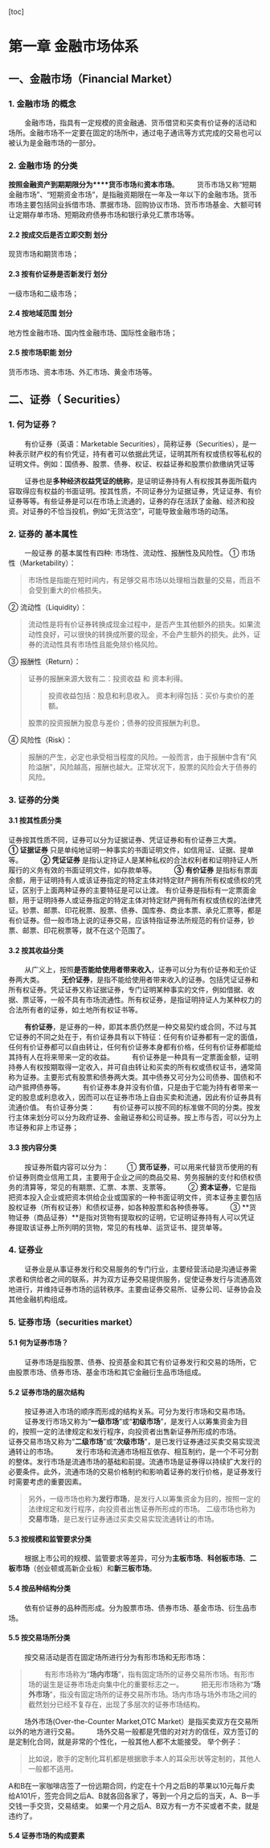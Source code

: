 [toc]



# 第一章 金融市场体系
## 一、金融市场（Financial Market）
### 1. 金融市场 的概念
&emsp;&emsp; 金融市场，指具有一定规模的资金融通、货币借贷和买卖有价证券的活动和场所。金融市场不一定要在固定的场所中，通过电子通讯等方式完成的交易也可以被认为是金融市场的一部分。
### 2. 金融市场 的分类
**按照金融资产到期期限分为****货币市场**和**资本市场**。
&emsp;&emsp; 货币市场又称“短期金融市场”、“短期资金市场”，是指融资期限在一年及一年以下的金融市场。货币市场主要包括同业拆借市场、票据市场、回购协议市场、货币市场基金、大额可转让定期存单市场、短期政府债券市场和银行承兑汇票市场等。

#### 2.2 按成交后是否立即交割 划分
现货市场和期货市场；
#### 2.3 按有价证券是否新发行 划分
一级市场和二级市场；
#### 2.4 按地域范围 划分
地方性金融市场、国内性金融市场、国际性金融市场；
#### 2.5 按市场职能 划分
货币市场、资本市场、外汇市场、黄金市场等。

## 二、证券（ Securities）
### 1. 何为证券？
&emsp;&emsp; 有价证券（英语：Marketable Securities），简称证券（Securities），是一种表示财产权的有价凭证，持有者可以依据此凭证，证明其所有权或债权等私权的证明文件。例如：国债券、股票、债券、权证、权益证券和股票价款缴纳凭证等

&emsp;&emsp; 证券也是**多种经济权益凭证的统称**，是证明证券持有人有权按其券面所载内容取得应有权益的书面证明。按其性质，不同证券分为证据证券，凭证证券、有价证券等等。有些证券是可以在市场上流通的，证券的存在活跃了金融、经济和投资。对证券的不恰当投机，例如“无货沽空”，可能导致金融市场的动荡。
### 2. 证券的 基本属性
&emsp;&emsp; 一般证券 的基本属性有四种: 市场性、流动性、报酬性及风险性。
① 市场性（Marketability）：
> 市场性是指能在短时间内，有足够交易市场以处理相当数量的交易，而且不会受到重大的价格损失。
> 
② 流动性（Liquidity）：
> 流动性是将有价证券转换成现金过程中，是否产生其他额外的损失。如果流动性良好，可以很快的转换成所要的现金，不会产生额外的损失。此外，证券的流动性具有市场性且能免除价格风险。
> 
③ 报酬性（Return）：
> 证券的报酬来源大致有二：投资收益 和 资本利得。
> > 投资收益包括：股息和利息收入。
> > 资本利得包括：买价与卖价的差额。
> 
> 股票的投资报酬为股息与差价；债券的投资报酬为利息。
> 
④ 风险性（Risk）：
> 报酬的产生，必定也承受相当程度的风险。一般而言，由于报酬中含有“风险溢酬”，风险越高，报酬也越大。正常状况下，股票的风险会大于债券的风险。
> 
### 3. 证券的分类
#### 3.1 按其性质分类
证券按其性质不同，证券可以分为证据证券、凭证证券和有价证券三大类。
&emsp;&emsp; **① 证据证券** 只是单纯地证明一种事实的书面证明文件，如信用证、证据、提单等。
&emsp;&emsp; **② 凭证证券** 是指认定持证人是某种私权的合法权利者和证明持证人所履行的义务有效的书面证明文件，如存款单等。
&emsp;&emsp; **③ 有价证券** 是指标有票面余额，用于证明持有人或该证券指定的特定主体对特定财产拥有所有权或债权的凭证，区别于上面两种证券的主要特征是可以让渡。
有价证券是指标有一定票面金额，用于证明持券人或证券指定的特定主体对特定财产拥有所有权或债权的法律凭证。钞票、邮票、印花税票、股票、债券、国库券、商业本票、承兑汇票等，都是有价证券。但一般市场上说的证券交易，应该特指证券法所规范的有价证券，钞票、邮票、印花税票等，就不在这个范围了。
#### 3.2 按其收益分类
&emsp;&emsp; 从广义上，按照**是否能给使用者带来收入**，证券可以分为有价证券和无价证券两大类。
&emsp;&emsp; **无价证券**，是指不能给使用者带来收入的证券。包括凭证证券和所有权证券。凭证证券又称证据证券，专门证明某种事实的文件，例如借据、收据、票证等，一般不具有市场流通性。所有权证券，是指证明持证人为某种权力的合法所有者的证券，如土地所有权证书等。

&emsp;&emsp; **有价证券**，是证券的一种，即其本质仍然是一种交易契约或合同，不过与其它证券的不同之处在于，有价证券具有以下特征：任何有价证券都有一定的面值，任何有价证券都可以自由转让，任何有价证券本身都有价格，任何有价证券都能给其持有人在将来带来一定的收益。
&emsp;&emsp; 有价证券是一种具有一定票面金额，证明持券人有权按期取得一定收入，并可自由转让和买卖的所有权或债权证书，通常简称为证券。主要形式有股票和债券两大类。其中债券又可分为公司债券、国债和不动产抵押债券等。
&emsp;&emsp; 有价证券本身并没有价值，只是由于它能为持有者带来一定的股息或利息收入，因而可以在证券市场上自由买卖和流通，因此有价证券具有流通价值。
有价证券分类：
&emsp;&emsp; 有价证券可以按不同的标准做不同的分类。按发行主体来划分可以分为政府证券、金融证券和公司证券。按上市与否，可以分为上市证券和非上市证券；

#### 3.3 按内容分类
&emsp;&emsp; 按证券所载内容可以分为：
&emsp;&emsp; ① **货币证券**，可以用来代替货币使用的有价证券则商业信用工具，主要用于企业之间的商品交易、劳务报酬的支付和债权债务的清算等，常见的有期票、汇票、本票、支票等。
&emsp;&emsp; ② **资本证券**，它是指把资本投入企业或把资本供给企业或国家的一种书面证明文件，资本证券主要包括股权证券（所有权证券）和债权证券，如各种股票和各种债券等。
&emsp;&emsp; ③ **货物证券（商品证券）**是指对货物有提取权的证明，它证明证券持有人可以凭证券提取该证券上所列明的货物，常见的有栈单、运货证书、提货单等。

### 4. 证券业
&emsp;&emsp; 证券业是从事证券发行和交易服务的专门行业，主要经营活动是沟通证券需求者和供给者之间的联系，并为双方证券交易提供服务，促使证券发行与流通高效地进行，并维持证券市场的运转秩序。主要由证券交易所、证券公司、证券协会及其他金融机构组成。

### 5. 证券市场（securities market）
#### 5.1 何为证券市场？
&emsp;&emsp; 证券市场是指股票、债券、投资基金和其它有价证券发行和交易的场所，它由股票市场、债券市场、基金市场和其它金融衍生品市场组成。
#### 5.2 证券市场的层次结构
&emsp;&emsp; 按证券进入市场的顺序而形成的结构关系。可分为发行市场和交易市场。
&emsp;&emsp; 证券发行市场又称为“**一级市场**”或“**初级市场**”，是发行人以筹集资金为目的，按照一定的法律规定和发行程序，向投资者出售新证券所形成的市场。
&emsp;&emsp; 证券交易市场又称为“**二级市场**”或“**次级市场**”，是已发行证券通过买卖交易实现流通转让的市场。
&emsp;&emsp; 发行市场和流通市场相互依存、相互制约，是一个不可分割的整体。发行市场是流通市场的基础和前提。流通市场是证券得以持续扩大发行的必要条件。此外，流通市场的交易价格制约和影响着证券的发行价格，是证券发行时需要考虑的重要因素。
> 另外，一级市场也称为**发行市场**，是发行人以筹集资金为目的，按照一定的法律规定和发行程序，向投资者出售证券所形成的市场。
> 二级市场也称为**交易市场**，是已发行证券通过买卖交易实现流通转让的市场。
> 
#### 5.3 按规模和监管要求分类
&emsp;&emsp; 根据上市公司的规模、监管要求等差异，可分为**主板市场**、**科创板市场**、**二板市场**（创业顿或高新企业板）和**新三板市场**。
#### 5.4 按品种结构分类
&emsp;&emsp; 依有价证券的品种而形成。分为股票市场、债券市场、基金市场、衍生品市场。
#### 5.5 按交易场所分类
&emsp;&emsp; 按交易活动是否在固定场所进行分为有形市场和无形市场：
> &emsp;&emsp; 有形市场称为“**场内市场**”，指有固定场所的证券交易所市场。有形市场的诞生是证券市场走向集中化的重要标志之一。
> &emsp;&emsp; 把无形市场称为“**场外市场**”，指没有固定场所的证券交易所市场。场内市场与场外市场之间的截然划分已经不复存在，出现了多层次的证券市场结构。
> 
&emsp;&emsp; 场外市场(Over-the-Counter Market,OTC Market）是指买卖双方在交易所以外的地方进行交易。
&emsp;&emsp; 场外交易一般都是凭借的对对方的信任，双方签订的是定制化合同，就是非常的个性化，一般其他人都不太能接受。
举个例子：
> 比如说，歌手的定制化耳机都是根据歌手本人的耳朵形状等定制的，其他人一般都不适用。
> 
A和B在一家咖啡店签了一份远期合同，约定在十个月之后B的苹果以10元每斤卖给A101斤，签完合同之后A、B就各回各家了，等到一个月之后的当天，A、B一手交钱一手交货，交易结束。
如果一个月之后A、B双方有一方不买或者不卖，就是违约了。

#### 5.4 证券市场的构成要素


